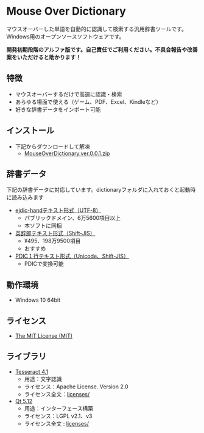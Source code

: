 # Mouse Over Dictionary

マウスオーバーした単語を自動的に認識して検索する汎用辞書ツールです。Windows用のオープンソースソフトウェアです。

**開発初期段階のアルファ版です。自己責任でご利用ください。不具合報告や改善案をいただけると助かります！**

## 特徴

* マウスオーバーするだけで高速に認識・検索
* あらゆる場面で使える（ゲーム、PDF、Excel、Kindleなど）
* 好きな辞書データをインポート可能

## インストール
* 下記からダウンロードして解凍
    * [MouseOverDictionary.ver.0.0.1.zip]()

## 辞書データ

下記の辞書データに対応しています。dictionaryフォルダに入れておくと起動時に読み込みます
* [ejdic-handテキスト形式（UTF-8）](https://github.com/kujirahand/EJDict)
    * パブリックドメイン、6万5600項目以上
    * 本ソフトに同梱
* [英辞郎テキスト形式（Shift-JIS）](https://booth.pm/ja/items/777563)
    * ¥495、198万9500項目
    * おすすめ
* [PDIC１行テキスト形式（Unicode、Shift-JIS）](http://pdic.la.coocan.jp/unicode/help/OneLineFormat.html)
   * PDICで変換可能

## 動作環境

* Windows 10 64bit

## ライセンス

* [The MIT License (MIT)](LICENSE.txt)

## ライブラリ

* [Tesseract 4.1](https://github.com/tesseract-ocr/tesseract)
    * 用途：文字認識
    * ライセンス：Apache License. Version 2.0
    * ライセンス全文：[licenses/](licenses/)
* [Qt 5.12](https://www.qt.io)
    * 用途：インターフェース構築
    * ライセンス：LGPL v2.1、v3
    * ライセンス全文 : [licenses/](licenses/)
